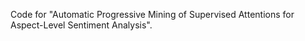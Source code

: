 Code for "Automatic Progressive Mining of Supervised Attentions for Aspect-Level Sentiment Analysis".
